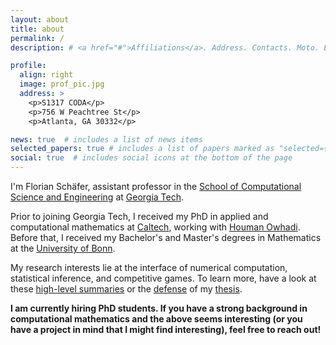 ```yaml
---
layout: about
title: about
permalink: /
description: # <a href="#">Affiliations</a>. Address. Contacts. Moto. Etc.

profile:
  align: right
  image: prof_pic.jpg
  address: >
    <p>S1317 CODA</p>
    <p>756 W Peachtree St</p>
    <p>Atlanta, GA 30332</p>

news: true  # includes a list of news items
selected_papers: true # includes a list of papers marked as "selected={true}"
social: true  # includes social icons at the bottom of the page
---
```


I'm Florian Schäfer, assistant professor in the [School of Computational Science and Engineering](https://cse.gatech.edu/) at [Georgia Tech](https://gatech.edu/).

Prior to joining Georgia Tech, I received my PhD in applied and computational mathematics at [Caltech](http://www.caltech.edu/), working with [Houman Owhadi](http://users.cms.caltech.edu/~owhadi/index.htm).
Before that, I received my Bachelor's and Master's degrees in Mathematics at the [University of Bonn](https://www.mathematics.uni-bonn.de/).

My research interests lie at the interface of numerical computation, statistical inference, and competitive games. 
To learn more, have a look at these [high-level summaries](/projects/) or the [defense](https://youtu.be/Ph1pAv92WBQ) of my [thesis](https://thesis.library.caltech.edu/14261/3/main-bibtex.pdf).

**I am currently hiring PhD students. If you have a strong background in computational mathematics and the above seems interesting (or you have a project in mind that I might find interesting), feel free to reach out!**